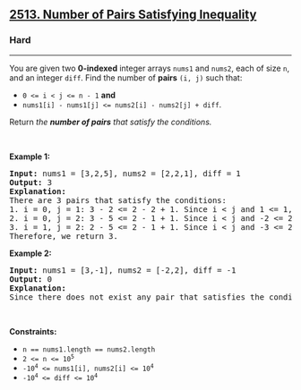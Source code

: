<h2><a href="https://leetcode.com/problems/number-of-pairs-satisfying-inequality/">2513. Number of Pairs Satisfying Inequality</a></h2><h3>Hard</h3><hr><p>You are given two <strong>0-indexed</strong> integer arrays <code>nums1</code> and <code>nums2</code>, each of size <code>n</code>, and an integer <code>diff</code>. Find the number of <strong>pairs</strong> <code>(i, j)</code> such that:</p>

<ul>
	<li><code>0 &lt;= i &lt; j &lt;= n - 1</code> <strong>and</strong></li>
	<li><code>nums1[i] - nums1[j] &lt;= nums2[i] - nums2[j] + diff</code>.</li>
</ul>

<p>Return<em> the <strong>number of pairs</strong> that satisfy the conditions.</em></p>

<p>&nbsp;</p>
<p><strong class="example">Example 1:</strong></p>

<pre>
<strong>Input:</strong> nums1 = [3,2,5], nums2 = [2,2,1], diff = 1
<strong>Output:</strong> 3
<strong>Explanation:</strong>
There are 3 pairs that satisfy the conditions:
1. i = 0, j = 1: 3 - 2 &lt;= 2 - 2 + 1. Since i &lt; j and 1 &lt;= 1, this pair satisfies the conditions.
2. i = 0, j = 2: 3 - 5 &lt;= 2 - 1 + 1. Since i &lt; j and -2 &lt;= 2, this pair satisfies the conditions.
3. i = 1, j = 2: 2 - 5 &lt;= 2 - 1 + 1. Since i &lt; j and -3 &lt;= 2, this pair satisfies the conditions.
Therefore, we return 3.
</pre>

<p><strong class="example">Example 2:</strong></p>

<pre>
<strong>Input:</strong> nums1 = [3,-1], nums2 = [-2,2], diff = -1
<strong>Output:</strong> 0
<strong>Explanation:</strong>
Since there does not exist any pair that satisfies the conditions, we return 0.
</pre>

<p>&nbsp;</p>
<p><strong>Constraints:</strong></p>

<ul>
	<li><code>n == nums1.length == nums2.length</code></li>
	<li><code>2 &lt;= n &lt;= 10<sup>5</sup></code></li>
	<li><code>-10<sup>4</sup> &lt;= nums1[i], nums2[i] &lt;= 10<sup>4</sup></code></li>
	<li><code>-10<sup>4</sup> &lt;= diff &lt;= 10<sup>4</sup></code></li>
</ul>
